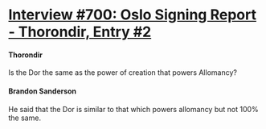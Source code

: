 # [Interview #700: Oslo Signing Report - Thorondir, Entry #2](https://www.theoryland.com/intvmain.php?i=700#2)

#### Thorondir

Is the Dor the same as the power of creation that powers Allomancy?

#### Brandon Sanderson

He said that the Dor is similar to that which powers allomancy but not 100% the same.

